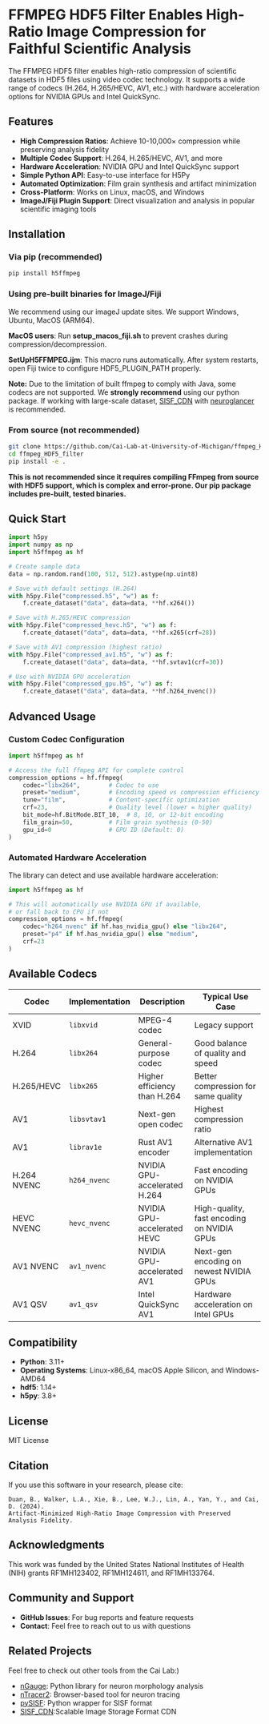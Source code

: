 # FFMPEG HDF5 Filter Enables High-Ratio Image Compression for Faithful Scientific Analysis

The FFMPEG HDF5 filter enables high-ratio compression of scientific datasets in HDF5 files using video codec technology. It supports a wide range of codecs (H.264, H.265/HEVC, AV1, etc.) with hardware acceleration options for NVIDIA GPUs and Intel QuickSync.

## Features

- **High Compression Ratios**: Achieve 10-10,000× compression while preserving analysis fidelity
- **Multiple Codec Support**: H.264, H.265/HEVC, AV1, and more
- **Hardware Acceleration**: NVIDIA GPU and Intel QuickSync support
- **Simple Python API**: Easy-to-use interface for H5Py
- **Automated Optimization**: Film grain synthesis and artifact minimization
- **Cross-Platform**: Works on Linux, macOS, and Windows
- **ImageJ/Fiji Plugin Support**: Direct visualization and analysis in popular scientific imaging tools

## Installation

### Via pip (recommended)

```bash
pip install h5ffmpeg
```

### Using pre-built binaries for ImageJ/Fiji

We recommend using our imageJ update sites. We support Windows, Ubuntu, MacOS (ARM64). 

**MacOS users**: Run **setup_macos_fiji.sh** to prevent crashes during compression/decompression. 

**SetUpH5FFMPEG.ijm**: This macro runs automatically. After system restarts, open Fiji twice to configure HDF5_PLUGIN_PATH properly.

**Note:** Due to the limitation of built ffmpeg to comply with Java, some codecs are not supported. We **strongly recommend** using our python package. If working with large-scale dataset, [SISF_CDN](https://github.com/Cai-Lab-at-University-of-Michigan/SISF_CDN) with [neuroglancer](https://github.com/google/neuroglancer) is recommended.

### From source (not recommended)

```bash
git clone https://github.com/Cai-Lab-at-University-of-Michigan/ffmpeg_HDF5_filter.git
cd ffmpeg_HDF5_filter
pip install -e .
```

**This is not recommended since it requires compiling FFmpeg from source with HDF5 support, which is complex and error-prone. Our pip package includes pre-built, tested binaries.**

## Quick Start

```python
import h5py
import numpy as np
import h5ffmpeg as hf

# Create sample data
data = np.random.rand(100, 512, 512).astype(np.uint8)

# Save with default settings (H.264)
with h5py.File("compressed.h5", "w") as f:
    f.create_dataset("data", data=data, **hf.x264())

# Save with H.265/HEVC compression
with h5py.File("compressed_hevc.h5", "w") as f:
    f.create_dataset("data", data=data, **hf.x265(crf=28))

# Save with AV1 compression (highest ratio)
with h5py.File("compressed_av1.h5", "w") as f:
    f.create_dataset("data", data=data, **hf.svtav1(crf=30))

# Use with NVIDIA GPU acceleration
with h5py.File("compressed_gpu.h5", "w") as f:
    f.create_dataset("data", data=data, **hf.h264_nvenc())
```

## Advanced Usage

### Custom Codec Configuration

```python
import h5ffmpeg as hf

# Access the full ffmpeg API for complete control
compression_options = hf.ffmpeg(
    codec="libx264",        # Codec to use
    preset="medium",        # Encoding speed vs compression efficiency
    tune="film",            # Content-specific optimization
    crf=23,                 # Quality level (lower = higher quality)
    bit_mode=hf.BitMode.BIT_10,  # 8, 10, or 12-bit encoding
    film_grain=50,          # Film grain synthesis (0-50)
    gpu_id=0                # GPU ID (Default: 0)
)
```

### Automated Hardware Acceleration

The library can detect and use available hardware acceleration:

```python
import h5ffmpeg as hf

# This will automatically use NVIDIA GPU if available, 
# or fall back to CPU if not
compression_options = hf.ffmpeg(
    codec="h264_nvenc" if hf.has_nvidia_gpu() else "libx264",
    preset="p4" if hf.has_nvidia_gpu() else "medium",
    crf=23
)
```

## Available Codecs

| Codec | Implementation | Description | Typical Use Case |
|-------|-------------|-------------|------------------|
| XVID | `libxvid` | MPEG-4 codec | Legacy support |
| H.264 | `libx264` | General-purpose codec | Good balance of quality and speed |
| H.265/HEVC | `libx265` | Higher efficiency than H.264 | Better compression for same quality |
| AV1 | `libsvtav1` | Next-gen open codec | Highest compression ratio |
| AV1 | `librav1e` | Rust AV1 encoder | Alternative AV1 implementation |
| H.264 NVENC | `h264_nvenc` | NVIDIA GPU-accelerated H.264 | Fast encoding on NVIDIA GPUs |
| HEVC NVENC | `hevc_nvenc` | NVIDIA GPU-accelerated HEVC | High-quality, fast encoding on NVIDIA GPUs |
| AV1 NVENC | `av1_nvenc` | NVIDIA GPU-accelerated AV1 | Next-gen encoding on newest NVIDIA GPUs |
| AV1 QSV | `av1_qsv` | Intel QuickSync AV1 | Hardware acceleration on Intel GPUs |

## Compatibility

- **Python**: 3.11+
- **Operating Systems**: Linux-x86_64, macOS Apple Silicon, and Windows-AMD64
- **hdf5**: 1.14+
- **h5py**: 3.8+

## License

MIT License

## Citation

If you use this software in your research, please cite:

```
Duan, B., Walker, L.A., Xie, B., Lee, W.J., Lin, A., Yan, Y., and Cai, D. (2024).
Artifact-Minimized High-Ratio Image Compression with Preserved Analysis Fidelity.
```

## Acknowledgments

This work was funded by the United States National Institutes of Health (NIH) grants RF1MH123402, RF1MH124611, and RF1MH133764.

## Community and Support

- **GitHub Issues**: For bug reports and feature requests
- **Contact**: Feel free to reach out to us with questions

## Related Projects

Feel free to check out other tools from the Cai Lab:)
- [nGauge](https://github.com/Cai-Lab-at-University-of-Michigan/nGauge): Python library for neuron morphology analysis
- [nTracer2](https://github.com/Cai-Lab-at-University-of-Michigan/nTracer2): Browser-based tool for neuron tracing
- [pySISF](https://github.com/Cai-Lab-at-University-of-Michigan/pySISF): Python wrapper for SISF format
- [SISF_CDN](https://github.com/Cai-Lab-at-University-of-Michigan/SISF_CDN):Scalable Image Storage Format CDN
